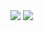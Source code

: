 <img src="https://github-readme-stats.vercel.app/api?username=Gustavo-Jarbas&show_icons=true&theme=dracula&include_all_commits=true&count_private=true">
<img src="https://media1.tenor.com/images/1fc0947e03ba2626327027a5f423fdc9/tenor.gif?itemid=14778477">

